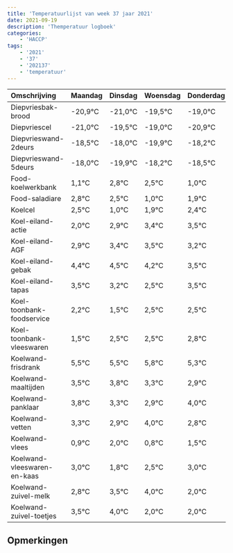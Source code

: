```yaml
---
title: 'Temperatuurlijst van week 37 jaar 2021'
date: 2021-09-19
description: 'Themperatuur logboek'
categories:
    - 'HACCP'
tags:
    - '2021'
    - '37'
    - '202137'
    - 'temperatuur'
---
```

|Omschrijving|Maandag|Dinsdag|Woensdag|Donderdag|Vrijdag|Zaterdag|Zondag|
|:---|:---|:---|:---|:---|:---|:---|:---|
|Diepvriesbak-brood|-20,9°C|-21,0°C|-19,5°C|-19,0°C|-20,9°C|-19,2°C|-19,5°C|
|Diepvriescel|-21,0°C|-19,5°C|-19,0°C|-20,9°C|-19,2°C|-19,5°C|-21,0°C|
|Diepvrieswand-2deurs|-18,5°C|-18,0°C|-19,9°C|-18,2°C|-18,5°C|-20,0°C|-19,1°C|
|Diepvrieswand-5deurs|-18,0°C|-19,9°C|-18,2°C|-18,5°C|-20,0°C|-19,1°C|-18,6°C|
|Food-koelwerkbank|1,1°C|2,8°C|2,5°C|1,0°C|1,9°C|2,4°C|2,5°C|
|Food-saladiare|2,8°C|2,5°C|1,0°C|1,9°C|2,4°C|2,5°C|2,2°C|
|Koelcel|2,5°C|1,0°C|1,9°C|2,4°C|2,5°C|2,2°C|1,5°C|
|Koel-eiland-actie|2,0°C|2,9°C|3,4°C|3,5°C|3,2°C|2,5°C|3,5°C|
|Koel-eiland-AGF|2,9°C|3,4°C|3,5°C|3,2°C|2,5°C|3,5°C|3,5°C|
|Koel-eiland-gebak|4,4°C|4,5°C|4,2°C|3,5°C|4,5°C|4,5°C|4,8°C|
|Koel-eiland-tapas|3,5°C|3,2°C|2,5°C|3,5°C|3,5°C|3,8°C|3,3°C|
|Koel-toonbank-foodservice|2,2°C|1,5°C|2,5°C|2,5°C|2,8°C|2,3°C|1,9°C|
|Koel-toonbank-vleeswaren|1,5°C|2,5°C|2,5°C|2,8°C|2,3°C|1,9°C|3,0°C|
|Koelwand-frisdrank|5,5°C|5,5°C|5,8°C|5,3°C|4,9°C|6,0°C|4,8°C|
|Koelwand-maaltijden|3,5°C|3,8°C|3,3°C|2,9°C|4,0°C|2,8°C|3,5°C|
|Koelwand-panklaar|3,8°C|3,3°C|2,9°C|4,0°C|2,8°C|3,5°C|4,0°C|
|Koelwand-vetten|3,3°C|2,9°C|4,0°C|2,8°C|3,5°C|4,0°C|2,0°C|
|Koelwand-vlees|0,9°C|2,0°C|0,8°C|1,5°C|2,0°C|0,0°C|0,0°C|
|Koelwand-vleeswaren-en-kaas|3,0°C|1,8°C|2,5°C|3,0°C|1,0°C|1,0°C|2,9°C|
|Koelwand-zuivel-melk|2,8°C|3,5°C|4,0°C|2,0°C|2,0°C|3,9°C|4,0°C|
|Koelwand-zuivel-toetjes|3,5°C|4,0°C|2,0°C|2,0°C|3,9°C|4,0°C|3,5°C|

## Opmerkingen


